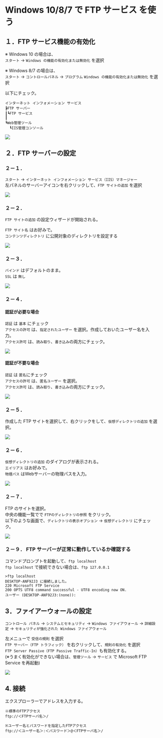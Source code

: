 # Windows 10/8/7 で FTP サービス を使う

## １．FTP サービス機能の有効化

※ Windows 10 の場合は、  
`スタート` -> `Windows の機能の有効化または無効化` を選択

※ Windows 8/7 の場合は、  
`スタート`  -> `コントロールパネル` -> `プログラム` `Windows の機能の有効化または無効化` を選択

以下にチェック。  

```
インターネット インフォメーション サービス
┣FTP サーバー
┃┗FTP サービス
┃  
┗Web管理ツール
  ┗IIS管理コンソール
```

![](assets/images/2019-10-16-18-51-58.png)

## ２．FTP サーバーの設定

### ２－１．

`スタート` -> `インターネット インフォメーション サービス（IIS）マネージャー`  
左パネルのサーバーアイコンを右クリックして、`FTP サイトの追加` を選択  

![](assets/images/2019-10-15-13-34-27.png)

### ２－２．

`FTP サイトの追加` の設定ウィザードが開始される。  

`FTP サイト名` はお好みで。  
`コンテンツディレクトリ` に公開対象のディレクトリを設定する  

![](assets/images/2019-10-16-19-23-03.png)

### ２－３．

`バインド` はデフォルトのまま。  
`SSL` は `無し`   

![](assets/images/2019-10-15-13-35-07.png)

### ２－４．

#### 認証が必要な場合

`認証` は `基本` にチェック  
`アクセスの許可` は、`指定されたユーザー` を選択。作成しておいたユーザー名を入力。  
`アクセス許可` は、`読み取り`、`書き込み`の両方にチェック。  

![](assets/images/2019-10-15-13-35-36.png)

#### 認証が不要な場合

`認証` は `匿名`にチェック  
`アクセスの許可` は、`匿名ユーザー` を選択。  
`アクセス許可` は、`読み取り`、`書き込み`の両方にチェック。  

![](assets/images/2019-10-15-17-15-53.png)

### ２－５．

作成した FTP サイトを選択して、右クリックをして、`仮想ディレクトリの追加` を選択。

![](assets/images/2019-10-15-13-36-01.png)

### ２－６．

`仮想ディレクトリの追加` のダイアログが表示される。  
`エイリアス` はお好みで。  
`物理パス` はWebサーバーの物理パスを入力。

![](assets/images/2019-10-16-19-31-57.png)

### ２－７．

FTP のサイトを選択。  
中央の機能一覧でで `FTPのディレクトリの参照` をクリック。  
以下のような画面で、`ディレクトリの表示オプション` -> `仮想ディレクトリ` にチェック。

![](assets/images/2019-10-15-16-53-14.png)


### ２－９． FTP サーバーが正常に動作しているか確認する

コマンドプロンプトを起動して、`ftp localhost`  
`ftp localhost` で接続できない場合は、`ftp 127.0.0.1`  

```
>ftp localhost
DESKTOP-ANF92J3 に接続しました。
220 Microsoft FTP Service
200 OPTS UTF8 command successful - UTF8 encoding now ON.
ユーザー (DESKTOP-ANF92J3:(none)):
```

## 3．ファイアーウォールの設定

`コントロール パネル` -> `システムとセキュリティ` -> `Windows ファイアウォール` -> `詳細設定` -> `セキュリティが強化された Windows ファイアウォール`  

左メニューで `受信の規則` を選択  
`FTP サーバー（FTP トラフィック）` を右クリックして、`規則の有効化` を選択  
`FTP Server Passive（FTP Passive Traffic-In）`も有効化する。  
(※うまく有効化ができない場合は、`管理ツール` -> `サービス` で Microsoft FTP Service を再起動)  

![](assets/images/2019-10-15-17-23-10.png)

## 4. 接続

エクスプローラーでアドレスを入力する。  

```
※標準のFTPアクセス
ftp://＜FTPサーバ名＞/

※ユーザー名とパスワードを指定したFTPアクセス
ftp://＜ユーザー名＞:＜パスワード＞@＜FTPサーバ名＞/
```
